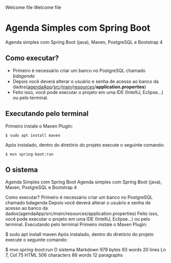 Welcome file
Welcome file

# Agenda Simples com Spring Boot
Agenda simples com Spring Boot (java), Maven, PostgreSQL e Bootstrap 4

## Como executar?
- Primeiro é necessário criar um banco no PostgreSQL chamado *bdagenda*
- Depois você deverá alterar o usuário e senha de acesso ao banco da dados([agendaApp](https://github.com/luca-gouveia/agenda-spring-boot/tree/master/agendaApp)/[src](https://github.com/luca-gouveia/agenda-spring-boot/tree/master/agendaApp/src)/[main](https://github.com/luca-gouveia/agenda-spring-boot/tree/master/agendaApp/src/main)/[resources](https://github.com/luca-gouveia/agenda-spring-boot/tree/master/agendaApp/src/main/resources)/**application.properties**) 
- Feito isso, você pode executar o projeto em uma IDE (IntelliJ, Eclipse...) ou pelo terminal.
## Executando pelo terminal
 Primeiro instale o Maven Plugin:

    $ sudo apt install maven

    
    
Após instalado, dentro do diretório do projeto execute o seguinte comando:

    $ mvn spring-boot:run
## O sistema

Agenda Simples com Spring Boot
Agenda simples com Spring Boot (java), Maven, PostgreSQL e Bootstrap 4

Como executar?
Primeiro é necessário criar um banco no PostgreSQL chamado bdagenda
Depois você deverá alterar o usuário e senha de acesso ao banco da dados(agendaApp/src/main/resources/application.properties)
Feito isso, você pode executar o projeto em uma IDE (IntelliJ, Eclipse…) ou pelo terminal.
Executando pelo terminal
Primeiro instale o Maven Plugin:

$ sudo apt install maven
Após instalado, dentro do diretório do projeto execute o seguinte comando:

$ mvn spring-boot:run
O sistema
Markdown 979 bytes 93 words 20 lines Ln 7, Col 75 HTML 506 characters 86 words 12 paragraphs
